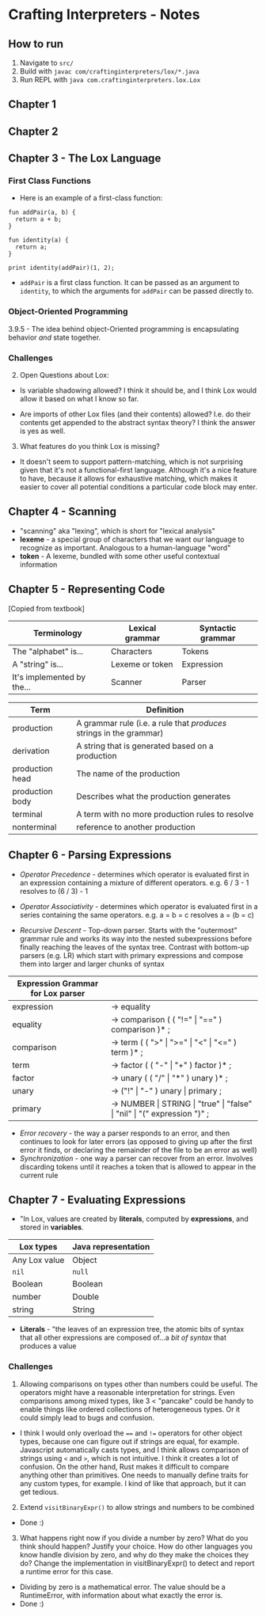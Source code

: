 # Crafting Interpreters - Notes

## How to run

1. Navigate to `src/`
2. Build with `javac com/craftinginterpreters/lox/*.java`
3. Run REPL with `java com.craftinginterpreters.lox.Lox`

## Chapter 1 

## Chapter 2 

## Chapter 3 - The Lox Language

### First Class Functions

- Here is an example of a first-class function:

```
fun addPair(a, b) {
  return a + b;
}

fun identity(a) {
  return a;
}

print identity(addPair)(1, 2);
```

- `addPair` is a first class function. It can be passed as an argument to `identity`, to which the arguments for `addPair` can be passed directly to.

### Object-Oriented Programming

3.9.5 - The idea behind object-Oriented programming is encapsulating behavior _and_ state together.


### Challenges

2. Open Questions about Lox:

- Is variable shadowing allowed? I think it should be, and I think Lox would allow it based on what I know so far.

- Are imports of other Lox files (and their contents) allowed? I.e. do their contents get appended to the abstract syntax theory? I think the answer is yes as well.

3. What features do you think Lox is missing?

- It doesn't seem to support pattern-matching, which is not surprising given that it's not a functional-first language. Although it's a nice feature to have, because it allows for exhaustive matching, which makes it easier to cover all potential conditions a particular code block may enter.

## Chapter 4 - Scanning

- "scanning" aka "lexing", which is short for "lexical analysis"
- **lexeme** - a special group of characters that we want our language to recognize as important. Analogous to a human-language "word"
- **token** - A lexeme, bundled with some other useful contextual information

## Chapter 5 - Representing Code

[Copied from textbook]

| Terminology | Lexical grammar | Syntactic grammar |
| - | - | - |
| The "alphabet" is... | Characters | Tokens |
| A "string" is... | Lexeme or token | Expression |
| It's implemented by the... | Scanner | Parser | 

| Term | Definition |
| - | - |
| production | A grammar rule (i.e. a rule that _produces_ strings in the grammar) |
| derivation | A string that is generated based on a production |
| production head | The name of the production |
| production body | Describes what the production generates |
| terminal | A term with no more production rules to resolve |
| nonterminal | reference to another production |

## Chapter 6 - Parsing Expressions 

- *Operator Precedence* - determines which operator is evaluated first in an expression containing a mixture of different operators. e.g. 6 / 3 - 1 resolves to (6 / 3) - 1

- *Operator Associativity* - determines which operator is evaluated first in a series containing the same operators. e.g.  a = b = c resolves a = (b = c)

- *Recursive Descent* - Top-down parser. Starts with the "outermost" grammar rule and works its way into the nested subexpressions before finally reaching the leaves of the syntax tree. Contrast with bottom-up parsers (e.g. LR) which start with primary expressions and compose them into larger and larger chunks of syntax

| Expression Grammar for Lox parser| |
| - | - |
| expression | -> equality |
| equality | -> comparison ( ( "!=" \| "==" ) comparison )* ; |
| comparison | -> term ( ( ">" \| ">=" \| "<" \| "<=" ) term )* ; |
| term | -> factor ( ( "-" \| "+" ) factor )* ; |
| factor | -> unary ( ( "/" \| "\*" ) unary )* ; |
| unary  | -> ("!" \| "-" ) unary \| primary ; |
| primary | -> NUMBER \| STRING \| "true" \| "false" \| "nil" \| "(" expression ")" ; |

- *Error recovery* - the way a parser responds to an error, and then continues to look for later errors (as opposed to giving up after the first error it finds, or declaring the remainder of the file to be an error as well)
- *Synchronization* - one way a parser can recover from an error. Involves discarding tokens until it reaches a token that is allowed to appear in the current rule

## Chapter 7 - Evaluating Expressions

- "In Lox, values are created by **literals**, computed by **expressions**, and stored in **variables**.

| Lox types | Java representation |
| - | - |
| Any Lox value | Object |
| `nil` | `null` |
| Boolean | Boolean |
| number | Double |
| string | String |

- **Literals** - "the leaves of an expression tree, the atomic bits of syntax that all other expressions are composed of...a _bit of syntax_ that produces a value

### Challenges

1. Allowing comparisons on types other than numbers could be useful. The operators might have a reasonable interpretation for strings. Even comparisons among mixed types, like 3 < "pancake" could be handy to enable things like ordered collections of heterogeneous types. Or it could simply lead to bugs and confusion.

- I think I would only overload the `==` and `!=` operators for other object types, because one can figure out if strings are equal, for example. Javascript automatically casts types, and I think allows comparison of strings using `<` and `>`, which is not intuitive. I think it creates a lot of confusion. On the other hand, Rust makes it difficult to compare anything other than primitives. One needs to manually define traits for any custom types, for example. I kind of like that approach, but it can get tedious.

2. Extend `visitBinaryExpr()` to allow strings and numbers to be combined

- Done :)

3.  What happens right now if you divide a number by zero? What do you think should happen? Justify your choice. How do other languages you know handle division by zero, and why do they make the choices they do? Change the implementation in visitBinaryExpr() to detect and report a runtime error for this case.

- Dividing by zero is a mathematical error. The value should be a RuntimeError, with information about what exactly the error is.
- Done :)